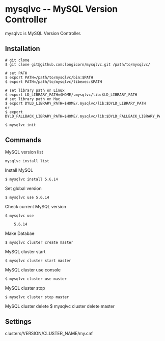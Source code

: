 mysqlvc -- MySQL Version Controller
=====================

mysqlvc is MySQL Version Controller.

Installation
------------
    # git clone
    $ git clone git@github.com:longicorn/mysqlvc.git /path/to/mysqlvc/

    # set PATH
    $ export PATH=/path/to/mysqlvc/bin:$PATH
    $ export PATH=/path/to/mysqlvc/libexec:$PATH

    # set library path on Linux
    $ export LD_LIBRARY_PATH=$HOME/.mysqlvc/lib:$LD_LIBRARY_PATH
    # set library path on Mac
    $ export DYLD_LIBRARY_PATH=$HOME/.mysqlvc/lib:$DYLD_LIBRARY_PATH
    or
    $ export DYLD_FALLBACK_LIBRARY_PATH=$HOME/.mysqlvc/lib:$DYLD_FALLBACK_LIBRARY_PATH

    $ mysqlvc init

Commands
------------
MySQL version list

    mysqlvc install list

Install MySQL

    $ mysqlvc install 5.6.14

Set global version

    $ mysqlvc use 5.6.14

Check current MySQL version

    $ mysqlvc use

        5.6.14

Make Databae

    $ mysqlvc cluster create master

MySQL cluster start

    $ mysqlvc cluster start master

MySQL cluster use console

    $ mysqlvc cluster use master

MySQL cluster stop

    $ mysqlvc cluster stop master

MySQL cluster delete
    $ mysqlvc cluster delete master

Settings
------------
clusters/VERSION/CLUSTER_NAME/my.cnf
